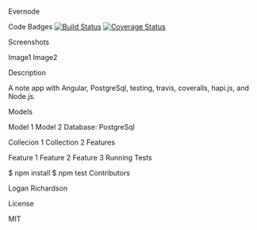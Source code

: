 Evernode

Code Badges
[![Build Status](https://travis-ci.org/GLoganDR/evernode.svg?branch=master)](https://travis-ci.org/GLoganDR/evernode)
[![Coverage Status](https://coveralls.io/repos/GLoganDR/evernode/badge.png?branch=master)](https://coveralls.io/r/GLoganDR/evernode?branch=master)

Screenshots

Image1 Image2

Description

A note app with Angular, PostgreSql, testing, travis, coveralls, hapi.js, and Node.js.

Models

Model 1
Model 2
Database: PostgreSql

Collecion 1
Collection 2
Features

Feature 1
Feature 2
Feature 3
Running Tests

$ npm install
$ npm test
Contributors

Logan Richardson

License

MIT
